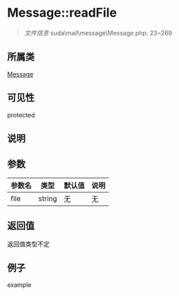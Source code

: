 # Message::readFile

> *文件信息* suda\mail\message\Message.php: 23~269
## 所属类 

[Message](../Message.md)

## 可见性

  protected  
## 说明



## 参数

| 参数名 | 类型 | 默认值 | 说明 |
|--------|-----|-------|-------|
| file |  string | 无 | 无 |

## 返回值
返回值类型不定

## 例子

example